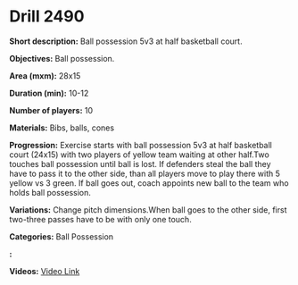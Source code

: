 # Drill 2490

**Short description:**
Ball possession 5v3 at half basketball court.

**Objectives:**
Ball possession.

**Area (mxm):**
28x15

**Duration (min):**
10-12

**Number of players:**
10

**Materials:**
Bibs, balls, cones

**Progression:**
Exercise starts with ball possession 5v3 at half basketball court (24x15) with two players of  yellow team waiting at other half.Two touches ball possession until ball is lost. If defenders steal the ball they have to pass it to the other side, than all players move to play there with 5 yellow vs 3 green. If ball goes out, coach appoints new ball to the team who holds ball possession.

**Variations:**
Change pitch dimensions.When ball goes to the other side, first two-three passes have to be with only one touch.

**Categories:**
Ball Possession

**:**


**Videos:**
[Video Link](https://www.youtube.com/embed/jmm1V7TY-xE)

